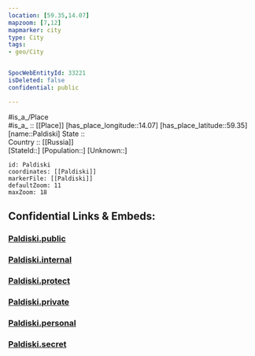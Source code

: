 ```yaml
---
location: [59.35,14.07] 
mapzoom: [7,12] 
mapmarker: city 
type: City
tags:
- geo/City


SpocWebEntityId: 33221
isDeleted: false
confidential: public

---
```

#is_a_/Place  
#is_a_ :: [[Place]] 
[has_place_longitude::14.07] 
[has_place_latitude::59.35] 
[name::Paldiski] 
State ::  
Country :: [[Russia]]  
[StateId::] 
[Population::] 
[Unknown::] 


```leaflet
id: Paldiski
coordinates: [[Paldiski]] 
markerFile: [[Paldiski]] 
defaultZoom: 11 
maxZoom: 18
```


## Confidential Links & Embeds: 

### [Paldiski.public](/_public/\Earth\Continent\Europe\Europe~North\Sweden\Provinces~Sweden\Värmland\CityPaldiski.public.md) 

### [Paldiski.internal](/_internal/\Earth\Continent\Europe\Europe~North\Sweden\Provinces~Sweden\Värmland\CityPaldiski.internal.md) 

### [Paldiski.protect](/_protect/\Earth\Continent\Europe\Europe~North\Sweden\Provinces~Sweden\Värmland\CityPaldiski.protect.md) 

### [Paldiski.private](/_private/\Earth\Continent\Europe\Europe~North\Sweden\Provinces~Sweden\Värmland\CityPaldiski.private.md) 

### [Paldiski.personal](/_personal/\Earth\Continent\Europe\Europe~North\Sweden\Provinces~Sweden\Värmland\CityPaldiski.personal.md) 

### [Paldiski.secret](/_secret/\Earth\Continent\Europe\Europe~North\Sweden\Provinces~Sweden\Värmland\CityPaldiski.secret.md)

